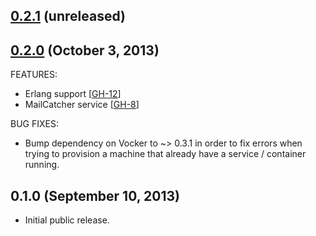 ## [0.2.1](https://github.com/fgrehm/ventriloquist/compare/v0.2.0...master) (unreleased)


## [0.2.0](https://github.com/fgrehm/ventriloquist/compare/v0.1.0...v0.2.0) (October 3, 2013)

FEATURES:

  - Erlang support [[GH-12]]
  - MailCatcher service [[GH-8]]

BUG FIXES:

  - Bump dependency on Vocker to ~> 0.3.1 in order to fix errors when trying to
    provision a machine that already have a service / container running.

## 0.1.0 (September 10, 2013)

  - Initial public release.



[GH-12]: https://github.com/fgrehm/ventriloquist/issues/12
[GH-13]: https://github.com/fgrehm/ventriloquist/issues/13
[GH-8]: https://github.com/fgrehm/ventriloquist/issues/8
